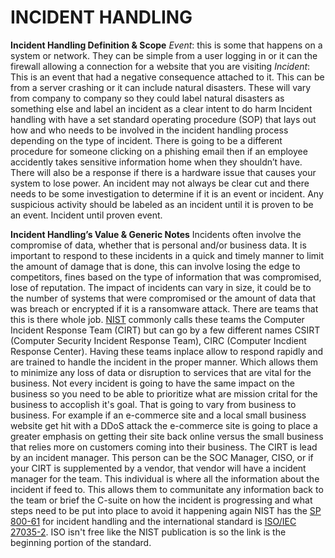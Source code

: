 # INCIDENT HANDLING

**Incident Handling Definition & Scope**
*Event*: this is some that happens on a system or network. They can be simple from a user logging in or it can the firewall allowing a connection for a website that you are visiting
*Incident*: This is an event that had a negative consequence attached to it. This can be from a server crashing or it can include natural disasters. These will vary from company to company so they could label natural disasters as something else and label an incident as a clear intent to do harm
Incident handling with have a set standard operating procedure (SOP) that lays out how and who needs to be involved in the incident handling process depending on the type of incident. There is going to be a different procedure for someone clicking on a phishing email then if an employee accidently takes sensitive information home when they shouldn’t have. There will also be a response if there is a hardware issue that causes your system to lose power.
An incident may not always be clear cut and there needs to be some investigation to determine if it is an event or incident. Any suspicious activity should be labeled as an incident until it is proven to be an event. Incident until proven event.

**Incident Handling’s Value & Generic Notes**
Incidents often involve the compromise of data, whether that is personal and/or business data. It is important to respond to these incidents in a quick and timely manner to limit the amount of damage that is done, this can involve losing the edge to competitors, fines based on the type of information that was compromised, lose of reputation.
The impact of incidents can vary in size, it could be to the number of systems that were compromised or the amount of data that was breach or encrypted if it is a ransomware attack.
There are teams that this is there whole job. [NIST](csrc.nist.gov/glossary/term/computer_incident_response_team) commonly calls these teams the Computer Incident Response Team (CIRT) but can go by a few different names CSIRT (Computer Security Incident Response Team), CIRC (Computer Incdient Response Center). Having these teams inplace allow to respond rapidly and are trained to handle the incident in the proper manner. Which allows them to minimize any loss of data or disruption to services that are vital for the business.
Not every incident is going to have the same impact on the business so you need to be able to prioritize what are mission crital for the business to accoplish it's goal. That is going to vary from business to business. For example if an e-commerce site and a local small business website get hit with a DDoS attack the e-commerce site is going to place a greater emphasis on getting their site back online versus the small business that relies more on customers coming into their business.
The CIRT is lead by an incident manager. This person can be the SOC Manager, CISO, or if your CIRT is supplemented by a vendor, that vendor will have a incident manager for the team. This individual is where all the information about the incident if feed to. This allows them to communitate any information back to the team or brief the C-suite on how the incident is progressing and what steps need to be put into place to avoid it happening again
NIST has the [SP 800-61](https://doi.org/10.6028/NIST.SP.800-61r2) for incident handling and the international standard is [ISO/IEC 27035-2](https://www.iso.org/obp/ui/en/#iso:std:iso-iec:27035:-2:ed-2:v1:en). ISO isn't free like the NIST publication is so the link is the beginning portion of the standard.
